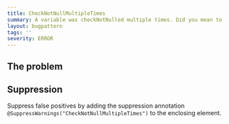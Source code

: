 ```yaml
---
title: CheckNotNullMultipleTimes
summary: A variable was checkNotNulled multiple times. Did you mean to check something else?
layout: bugpattern
tags: ''
severity: ERROR
---
```


<!--
*** AUTO-GENERATED, DO NOT MODIFY ***
To make changes, edit the @BugPattern annotation or the explanation in docs/bugpattern.
-->


## The problem


## Suppression
Suppress false positives by adding the suppression annotation `@SuppressWarnings("CheckNotNullMultipleTimes")` to the enclosing element.

